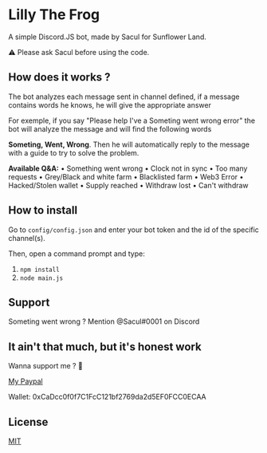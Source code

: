 
# Lilly The Frog

A simple Discord.JS bot, made by Sacul for Sunflower Land.

⚠️ Please ask Sacul before using the code.

## How does it works ?

The bot analyzes each message sent in channel defined, if a message contains words he knows, he will give the appropriate answer

For exemple, if you say "Please help I've a Someting went wrong error" the bot will analyze the message and will find the following words 

**Someting, Went, Wrong**.
Then he will automatically reply to the message with a guide to try to solve the problem.

**Available Q&A:**
• Something went wrong
• Clock not in sync
• Too many requests
• Grey/Black and white farm
• Blacklisted farm
• Web3 Error
• Hacked/Stolen wallet
• Supply reached
• Withdraw lost
• Can't withdraw
## How to install

Go to `config/config.json` and enter your bot token and the id of the specific channel(s).

Then, open a command prompt and type:

1. `npm install`
2. `node main.js`
## Support

Someting went wrong ? Mention @Sacul#0001 on Discord


## It ain't that much, but it's honest work

Wanna support me ? 💖

[My Paypal](https://paypal.me/sakuule)

Wallet: 0xCaDcc0f0f7C1FcC121bf2769da2d5EF0FCC0ECAA


## License

[MIT](https://choosealicense.com/licenses/mit/)

